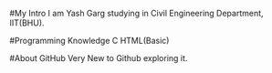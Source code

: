 #My Intro
I am Yash Garg studying in Civil Engineering Department, IIT(BHU).

#Programming Knowledge
C
HTML(Basic)

#About GitHub
Very New to Github exploring it.
